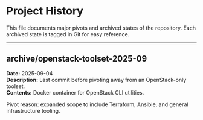 # Project History

This file documents major pivots and archived states of the repository.
Each archived state is tagged in Git for easy reference.

---

## archive/openstack-toolset-2025-09
**Date:** 2025-09-04  
**Description:** Last commit before pivoting away from an OpenStack-only toolset.  
**Contents:** Docker container for OpenStack CLI utilities.  

Pivot reason: expanded scope to include Terraform, Ansible, and general infrastructure tooling.  